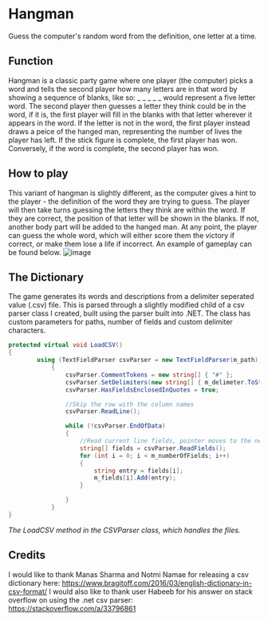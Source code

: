 # Hangman
Guess the computer's random word from the definition, one letter at a time.

## Function
Hangman is a classic party game where one player (the computer) picks a word and tells the second player how many letters are in that word by showing a sequence of blanks, like so: _ _ _ _ _ would represent a five letter word.
The second player then guesses a letter they think could be in the word, if it is, the first player will fill in the blanks with that letter wherever it appears in the word.
If the letter is not in the word, the first player instead draws a peice of the hanged man, representing the number of lives the player has left. 
If the stick figure is complete, the first player has won. Conversely, if the word is complete, the second player has won.

## How to play
This variant of hangman is slightly different, as the computer gives a hint to the player - the definition of the word they are trying to guess.
The player will then take turns guessing the letters they think are within the word. If they are correct, the position of that letter will be shown in the blanks. If not, another body part will be added to the hanged man.
At any point, the player can guess the whole word, which will either score them the victory if correct, or make them lose a life if incorrect.
An example of gameplay can be found below.
![image](https://user-images.githubusercontent.com/90466022/194879351-119909f0-c942-4a98-9e99-3a65368b83e6.png)

## The Dictionary
The game generates its words and descriptions from a delimiter seperated value (.csv) file. This is parsed through a slightly modified child of a csv parser class I created, built using the parser built into .NET.
The class has custom parameters for paths, number of fields and custom delimiter characters.
``` csharp
protected virtual void LoadCSV()
{
        using (TextFieldParser csvParser = new TextFieldParser(m_path))
            {
                csvParser.CommentTokens = new string[] { "#" };
                csvParser.SetDelimiters(new string[] { m_delimeter.ToString() });
                csvParser.HasFieldsEnclosedInQuotes = true;

                //Skip the row with the column names
                csvParser.ReadLine();

                while (!csvParser.EndOfData)
                {
                    //Read current line fields, pointer moves to the next line
                    string[] fields = csvParser.ReadFields();
                    for (int i = 0; i < m_numberOfFields; i++)
                    {
                        string entry = fields[i];
                        m_fields[i].Add(entry);
                    }

                }
            }
}
```
*The LoadCSV method in the CSVParser class, which handles the files.*
## Credits
I would like to thank Manas Sharma and Notmi Namae for releasing a csv dictionary here: https://www.bragitoff.com/2016/03/english-dictionary-in-csv-format/ 
I would also like to thank user Habeeb for his answer on stack overflow on using the .net csv parser: https://stackoverflow.com/a/33796861
